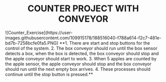 
<h1 align="center">COUNTER PROJECT WITH CONVEYOR</h1>
![Counter_Exercise](https://user-images.githubusercontent.com/109915178/188516040-f788a614-f2c7-481e-bd7b-7258bcfe0fa5.PNG)
**1. There are start and stop buttons for the control of the system.
2. The box conveyor should run until the box sensor detects a box, when the box is detected, the box conveyor should stop and the apple conveyor should start to work.
3. When 5 apples are counted by the apple sensor, the apple conveyor should stop and the box conveyor should run until the next empty box arrives.
4. These processes should continue until the stop button is pressed.**